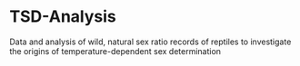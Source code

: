 # TSD-Analysis
Data and analysis of wild, natural sex ratio records of reptiles to investigate the origins of temperature-dependent sex determination

